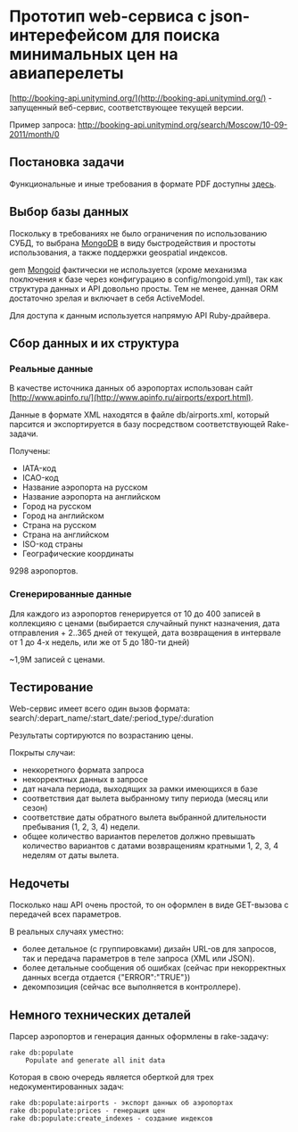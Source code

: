 # Прототип web-сервиса с json-интерефейсом для поиска минимальных цен на авиаперелеты

[http://booking-api.unitymind.org/](http://booking-api.unitymind.org/) - запущенный веб-сервис, соответствующее текущей версии.

Пример запроса: http://booking-api.unitymind.org/search/Moscow/10-09-2011/month/0

## Постановка задачи

Функциональные и иные требования в формате PDF доступны [здесь](https://github.com/unitymind/bookingapi/blob/master/doc/aviasales-test.pdf?raw=true).

## Выбор базы данных
Поскольку в требованиях не было ограничения по использованию СУБД, то выбрана [MongoDB](http://mongodb.org) в виду быстродействия и простоты использования, а также поддержки geospatial индексов.

gem [Mongoid](http://mongoid.org/) фактически не используется (кроме механизма поключения к базе через конфигурацию в config/mongoid.yml), так как структура данных и API довольно просты. Тем не менее, данная ORM достаточно зрелая и включает в себя ActiveModel.

Для доступа к данным используется напрямую API Ruby-драйвера.

## Сбор данных и их структура

### Реальные данные
В качестве источника данных об аэропортах использован сайт [http://www.apinfo.ru/](http://www.apinfo.ru/airports/export.html).

Данные в формате XML находятся в файле db/airports.xml, который парсится и экспортируется в базу посредством соответствующей Rake-задачи.

Получены:

* IATA-код
* ICAO-код
* Название аэропорта на русском
* Название аэропорта на английском
* Город на русском
* Город на английском
* Страна на русском
* Страна на английском
* ISO-код страны
* Географические координаты

9298 аэропортов.

### Сгенерированные данные

Для каждого из аэропортов генерируется от 10 до 400 записей в коллекцияю с ценами (выбирается случайный пункт назначения, дата отправления + 2..365 дней от текущей, дата возвращения в интервале от 1 до 4-х недель, или же от 5 до 180-ти дней)

~1,9M записей с ценами.

## Тестирование

Web-сервис имеет всего один вызов формата: search/:depart_name/:start_date/:period_type/:duration

Результаты сортируются по возрастанию цены.

Покрыты случаи:

* неккоретного формата запроса
* некорректных данных в запросе
* дат начала периода, выходящих за рамки имеющихся в базе
* соответствия дат вылета выбранному типу периода (месяц или сезон)
* соответствие даты обратного вылета выбранной длительности пребывания (1, 2, 3, 4) недели.
* общее количество вариантов перелетов должно превышать количество вариантов с датами возвращениям кратными 1, 2, 3, 4 неделям от даты вылета.

## Недочеты

Посколько наш API очень простой, то он оформлен в виде GET-вызова с передачей всех параметров.

В реальных случаях уместно:

* более детальное (с группировками) дизайн URL-ов для запросов, так и передача параметров в теле запроса (XML или JSON).
* более детальные сообщения об ошибках (сейчас при некорректных данных всегда отдается {"ERROR":"TRUE"})
* декомпозиция (сейчас все выполняется в контроллере).

## Немного технических деталей

Парсер аэропортов и генерация данных оформлены в rake-задачу:

	rake db:populate
        Populate and generate all init data

Которая в свою очередь является оберткой для трех недокументированных задач:

    rake db:populate:airports - экспорт данных об аэропортах
    rake db:populate:prices - генерация цен
    rake db:populate:create_indexes - создание индексов